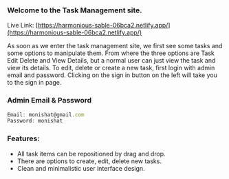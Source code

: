 ### Welcome to the Task Management site.
Live Link: [https://harmonious-sable-06bca2.netlify.app/](https://harmonious-sable-06bca2.netlify.app/)

As soon as we enter the task management site, we first see some tasks and some options to manipulate them. From where the three options are Task Edit Delete and View Details, but a normal user can just view the task and view its details.
To edit, delete or create a new task, first login with admin email and password. Clicking on the sign in button on the left will take you to the sign in page.
### Admin Email & Password
```javascript
Email: monishat@gmail.com
Password: monishat
```
### Features:

- All task items can be repositioned by drag and drop.
- There are options to create, edit, delete new tasks.
- Clean and minimalistic user interface design.

